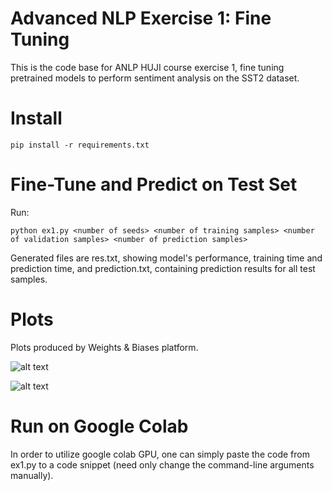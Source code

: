 # Advanced NLP Exercise 1: Fine Tuning

This is the code base for ANLP HUJI course exercise 1, fine tuning pretrained models to perform sentiment analysis on the SST2 dataset.

# Install
``` pip install -r requirements.txt ```

# Fine-Tune and Predict on Test Set
Run:

``` python ex1.py <number of seeds> <number of training samples> <number of validation samples> <number of prediction samples> ```

Generated files are res.txt, showing model's performance, training time and prediction time, and prediction.txt, containing prediction results for all test samples.

# Plots

Plots produced by Weights & Biases platform.

![alt text](https://github.com/OdedMous/advanced_nlp_ex1/blob/main/train_loss.png)

![alt text](https://github.com/OdedMous/advanced_nlp_ex1/blob/main/GPU_Utilization.png)

# Run on Google Colab

In order to utilize google colab GPU, one can simply paste the code from ex1.py to a code snippet (need only change the command-line arguments manually).
